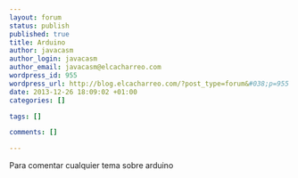 ```yaml
--- 
layout: forum
status: publish
published: true
title: Arduino
author: javacasm
author_login: javacasm
author_email: javacasm@elcacharreo.com
wordpress_id: 955
wordpress_url: http://blog.elcacharreo.com/?post_type=forum&#038;p=955
date: 2013-12-26 18:09:02 +01:00
categories: []

tags: []

comments: []

---
```

Para comentar cualquier tema sobre arduino
